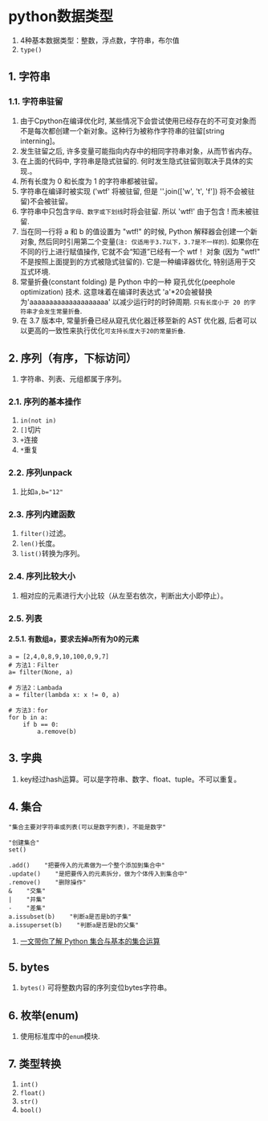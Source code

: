 # python数据类型


1. 4种基本数据类型：整数，浮点数，字符串，布尔值
2. `type()`

## 1. 字符串

### 1.1. 字符串驻留

1. 由于Cpython在编译优化时, 某些情况下会尝试使用已经存在的不可变对象而不是每次都创建一个新对象。这种行为被称作字符串的驻留[string interning]。
2. 发生驻留之后, 许多变量可能指向内存中的相同字符串对象，从而节省内存。
3. 在上面的代码中, 字符串是隐式驻留的. 何时发生隐式驻留则取决于具体的实现.。
4. 所有长度为 0 和长度为 1 的字符串都被驻留。
5. 字符串在编译时被实现 ('wtf' 将被驻留, 但是 ''.join(['w', 't', 'f']) 将不会被驻留)不会被驻留。
6. 字符串中只包含`字母、数字或下划线`时将会驻留. 所以 'wtf!' 由于包含 ! 而未被驻留. 
7. 当在同一行将 a 和 b 的值设置为 "wtf!" 的时候, Python 解释器会创建一个新对象, 然后同时引用第二个变量(`注: 仅适用于3.7以下，3.7是不一样的`). 如果你在不同的行上进行赋值操作, 它就不会“知道”已经有一个 wtf！ 对象 (因为 "wtf!" 不是按照上面提到的方式被隐式驻留的). 它是一种编译器优化, 特别适用于交互式环境.
8. 常量折叠(constant folding) 是 Python 中的一种 窥孔优化(peephole optimization) 技术. 这意味着在编译时表达式 'a'*20会被替换为'aaaaaaaaaaaaaaaaaaaa' 以减少运行时的时钟周期. `只有长度小于 20 的字符串才会发生常量折叠`.
9. 在 3.7 版本中, 常量折叠已经从窥孔优化器迁移至新的 AST 优化器, 后者可以以更高的一致性来执行优化`可支持长度大于20的常量折叠`. 

## 2. 序列（有序，下标访问）

1. 字符串、列表、元组都属于序列。

### 2.1. 序列的基本操作

1. `in(not in)`
2. `[]`切片
3. `+`连接
4. `*`重复

### 2.2. 序列unpack

1. 比如`a,b="12"`

### 2.3. 序列内建函数

1. `filter()`过滤。
2. `len()`长度。
3. `list()`转换为序列。

### 2.4. 序列比较大小

1. 相对应的元素进行大小比较（从左至右依次，判断出大小即停止）。

### 2.5. 列表

#### 2.5.1. 有数组a，要求去掉a所有为0的元素

```
a = [2,4,0,8,9,10,100,0,9,7]
# 方法1：Filter
a= filter(None, a)

# 方法2：Lambada
a = filter(lambda x: x != 0, a)

# 方法3：for
for b in a:
    if b == 0:
        a.remove(b)
```

## 3. 字典

1. key经过hash运算。可以是字符串、数字、float、tuple。不可以重复。

## 4. 集合

```
"集合主要对字符串或列表(可以是数字列表)，不能是数字"

"创建集合"
set()

.add()    "把要传入的元素做为一个整个添加到集合中"
.update()    "是把要传入的元素拆分，做为个体传入到集合中"
.remove()    "删除操作"
&    "交集"
|    "并集"
-    "差集"
a.issubset(b)    "判断a是否是b的子集"
a.issuperset(b)    "判断a是否是b的父集"
```

1. [一文带你了解 Python 集合与基本的集合运算](https://www.jiqizhixin.com/articles/062403)

## 5. bytes

1. `bytes()` 可将整数内容的序列变位bytes字符串。

## 6. 枚举(enum)

1. 使用标准库中的`enum`模块.

## 7. 类型转换

1. `int()`
2. `float()`
2. `str()`
3. `bool()`
